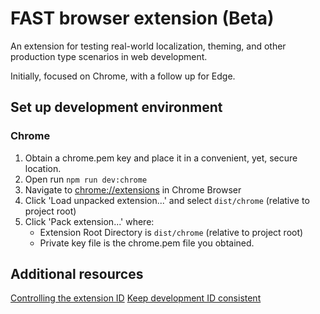 
# FAST browser extension (Beta)
An extension for testing real-world localization, theming, and other production type scenarios in web development.

Initially, focused on Chrome, with a follow up for Edge.

## Set up development environment
### Chrome
1. Obtain a chrome.pem key and place it in a convenient, yet, secure location.
2. Open run `npm run dev:chrome`
3. Navigate to [chrome://extensions](chrome://extensions) in Chrome Browser
4. Click 'Load unpacked extension...' and select `dist/chrome` (relative to project root)
5. Click 'Pack extension...' where:
    - Extension Root Directory is `dist/chrome` (relative to project root)
    - Private key file is the chrome.pem file you obtained.

## Additional resources
[Controlling the extension ID](https://stackoverflow.com/questions/21497781/how-to-change-chrome-packaged-app-id-or-why-do-we-need-key-field-in-the-manifest/21500707#21500707)
[Keep development ID consistent](https://developer.chrome.com/apps/app_identity#copy_key)